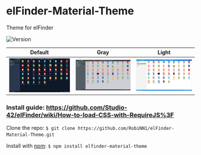 # elFinder-Material-Theme
Theme for elFinder

![Version](https://img.shields.io/badge/Version-2.1.8-blue.svg)

| Default | Gray | Light |
|:---:|:---:|:---:|
| ![Default](.github/img/preview-default.png) | ![Gray](.github/img/preview-gray.png) | ![Light](.github/img/preview-light.png) |

### Install guide: https://github.com/Studio-42/elFinder/wiki/How-to-load-CSS-with-RequireJS%3F

Clone the repo: ```$ git clone https://github.com/RobiNN1/elFinder-Material-Theme.git```

Install with [npm](https://www.npmjs.com): ```$ npm install elfinder-material-theme```
